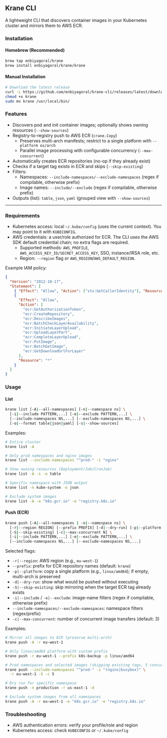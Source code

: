 ## Krane CLI

A lightweight CLI that discovers container images in your Kubernetes cluster and mirrors them to AWS ECR.

### Installation

#### Homebrew (Recommended)
```bash
brew tap enbiyagoral/krane
brew install enbiyagoral/krane/krane
```

#### Manual Installation
```bash
# Download the latest release
curl -L https://github.com/enbiyagoral/krane-cli/releases/latest/download/krane-$(uname -s)-$(uname -m) -o krane
chmod +x krane
sudo mv krane /usr/local/bin/
```

### Features
- Discovers pod and init container images; optionally shows owning resources (`--show-sources`)
- Registry-to-registry push to AWS ECR (`crane.Copy`)
  - Preserves multi-arch manifests; restrict to a single platform with `--platform os/arch`
  - Parallel image processing with configurable concurrency (`--max-concurrent`)
- Automatically creates ECR repositories (no-op if they already exist)
- Checks if a target tag exists in ECR and skips (`--skip-existing`)
- Filters:
  - Namespaces: `--include-namespaces/--exclude-namespaces` (regex if compilable, otherwise prefix)
  - Image names: `--include/--exclude` (regex if compilable, otherwise prefix)
- Outputs (list): `table`, `json`, `yaml` (grouped view with `--show-sources`)

---

### Requirements
- Kubernetes access: local `~/.kube/config` (uses the current context). You may point to it with `KUBECONFIG`.
- AWS credentials: a user/role authorized for ECR. The CLI uses the AWS SDK default credential chain; no extra flags are required.
  - Supported methods: `AWS_PROFILE`, `AWS_ACCESS_KEY_ID/SECRET_ACCESS_KEY`, SSO, instance/IRSA role, etc.
  - Region: `--region` flag or `AWS_REGION`/`AWS_DEFAULT_REGION`.

Example IAM policy:
```json
{
  "Version": "2012-10-17",
  "Statement": [
    { "Effect": "Allow", "Action": ["sts:GetCallerIdentity"], "Resource": "*" },
    {
      "Effect": "Allow",
      "Action": [
        "ecr:GetAuthorizationToken",
        "ecr:CreateRepository",
        "ecr:DescribeImages",
        "ecr:BatchCheckLayerAvailability",
        "ecr:InitiateLayerUpload",
        "ecr:UploadLayerPart",
        "ecr:CompleteLayerUpload",
        "ecr:PutImage",
        "ecr:BatchGetImage",
        "ecr:GetDownloadUrlForLayer"
      ],
      "Resource": "*"
    }
  ]
}
```

### Usage

#### List
```bash
krane list [-A|--all-namespaces] [-n|--namespace ns] \
  [-i|--include PATTERN,...] [-e|--exclude PATTERN,...] \
  [--include-namespaces NS,...] [--exclude-namespaces NS,...] \
  [-o|--format table|json|yaml] [-s|--show-sources]
```

Examples:
```bash
# Entire cluster
krane list -A

# Only prod namespaces and nginx images
krane list --include-namespaces "^prod-" -i "nginx"

# Show owning resources (Deployment/Job/CronJob)
krane list -A -s -o table

# Specific namespace with JSON output
krane list -n kube-system -o json

# Exclude system images
krane list -A -e "k8s.gcr.io" -e "registry.k8s.io"
```

#### Push (ECR)
```bash
krane push [-A|--all-namespaces | -n|--namespace ns] \
  [-r|--region REGION] [--prefix PREFIX] [-d|--dry-run] [-p|--platform os/arch] \
  [-S|--skip-existing] [-c|--max-concurrent N] \
  [-i|--include PATTERN,...] [-e|--exclude PATTERN,...] \
  [--include-namespaces NS,...] [--exclude-namespaces NS,...]
```

Selected flags:
- `-r|--region`: AWS region (e.g., `eu-west-1`)
- `--prefix`: prefix for ECR repository names (default: `krane`)
- `-p|--platform`: copy a single platform (e.g., `linux/amd64`); if empty, multi-arch is preserved
- `-d|--dry-run`: show what would be pushed without executing
- `-S|--skip-existing`: skip mirroring when the target ECR tag already exists
- `-i|--include` / `-e|--exclude`: image-name filters (regex if compilable, otherwise prefix)
- `--include-namespaces/--exclude-namespaces`: namespace filters (regex/prefix)
- `-c|--max-concurrent`: number of concurrent image transfers (default: 3)

Examples:
```bash
# Mirror all images to ECR (preserve multi-arch)
krane push -A -r eu-west-1

# Only linux/amd64 platform with custom prefix
krane push -r eu-west-1 --prefix k8s-backup -p linux/amd64

# Prod namespaces and selected images (skipping existing tags, 5 concurrent workers)
krane push --include-namespaces "^prod-" -i "(nginx|busybox)" \
  -r eu-west-1 -S -c 5

# Dry run for specific namespace  
krane push -n production -r us-east-1 -d

# Exclude system images from all namespaces
krane push -A -r eu-west-1 -e "k8s.gcr.io" -e "registry.k8s.io"
```

### Troubleshooting
- AWS authentication errors: verify your profile/role and region
- Kubernetes access: check `KUBECONFIG` or `~/.kube/config`
